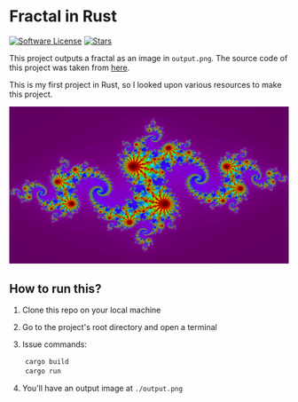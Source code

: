 # Fractal in Rust

[![Software License](https://img.shields.io/github/license/EmperorYP7/rust-fractal?style=for-the-badge&logo=appveyor)](/LICENSE)
[![Stars](https://img.shields.io/github/stars/EmperorYP7/rust-fractal?style=for-the-badge&logo=appveyor)](https://github.com/EmperorYP7/rust-fractal/stargazers)

This project outputs a fractal as an image in `output.png`. The source code of this project
was taken from [here](https://rust-lang-nursery.github.io/rust-cookbook/concurrency/threads.html#draw-fractal-dispatching-work-to-a-thread-pool).

This is my first project in Rust, so I looked upon various resources to make this project.

![image](./output.png)

## How to run this?

1. Clone this repo on your local machine

1. Go to the project's root directory and open a terminal

1. Issue commands:
```bash
    cargo build
    cargo run
```

4. You'll have an output image at `./output.png`
